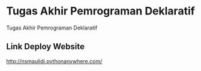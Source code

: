# Tugas Akhir Pemrograman Deklaratif
Tugas Akhir Pemrograman Deklaratif
## Link Deploy Website
http://nsmaulidi.pythonanywhere.com/
